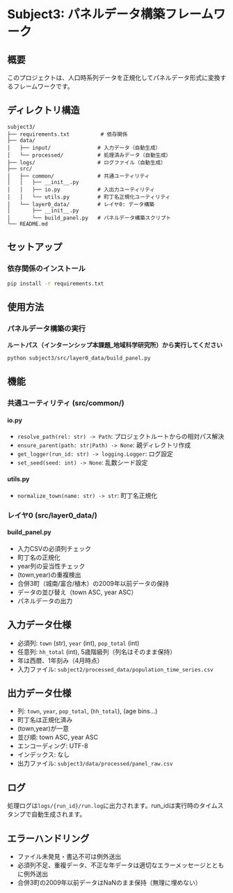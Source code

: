 # Subject3: パネルデータ構築フレームワーク

## 概要
このプロジェクトは、人口時系列データを正規化してパネルデータ形式に変換するフレームワークです。

## ディレクトリ構造
```
subject3/
├── requirements.txt          # 依存関係
├── data/
│   ├── input/               # 入力データ（自動生成）
│   └── processed/           # 処理済みデータ（自動生成）
├── logs/                    # ログファイル（自動生成）
├── src/
│   ├── common/              # 共通ユーティリティ
│   │   ├── __init__.py
│   │   ├── io.py            # 入出力ユーティリティ
│   │   └── utils.py         # 町丁名正規化ユーティリティ
│   └── layer0_data/         # レイヤ0: データ構築
│       ├── __init__.py
│       └── build_panel.py   # パネルデータ構築スクリプト
└── README.md
```

## セットアップ

### 依存関係のインストール
```bash
pip install -r requirements.txt
```

## 使用方法

### パネルデータ構築の実行
**ルートパス（インターンシップ本課題_地域科学研究所）から実行してください**

```bash
python subject3/src/layer0_data/build_panel.py
```

## 機能

### 共通ユーティリティ (src/common/)

#### io.py
- `resolve_path(rel: str) -> Path`: プロジェクトルートからの相対パス解決
- `ensure_parent(path: str|Path) -> None`: 親ディレクトリ作成
- `get_logger(run_id: str) -> logging.Logger`: ログ設定
- `set_seed(seed: int) -> None`: 乱数シード設定

#### utils.py
- `normalize_town(name: str) -> str`: 町丁名正規化

### レイヤ0 (src/layer0_data/)

#### build_panel.py
- 入力CSVの必須列チェック
- 町丁名の正規化
- year列の妥当性チェック
- (town,year)の重複検出
- 合併3町（城南/富合/植木）の2009年以前データの保持
- データの並び替え（town ASC, year ASC）
- パネルデータの出力

## 入力データ仕様
- 必須列: `town` (str), `year` (int), `pop_total` (int)
- 任意列: `hh_total` (int), 5歳階級列（列名はそのまま保持）
- 年は西暦、1年刻み（4月時点）
- 入力ファイル: `subject2/processed_data/population_time_series.csv`

## 出力データ仕様
- 列: `town`, `year`, `pop_total`, (`hh_total`), (age bins...)
- 町丁名は正規化済み
- (town,year)が一意
- 並び順: town ASC, year ASC
- エンコーディング: UTF-8
- インデックス: なし
- 出力ファイル: `subject3/data/processed/panel_raw.csv`

## ログ
処理ログは`logs/{run_id}/run.log`に出力されます。run_idは実行時のタイムスタンプで自動生成されます。

## エラーハンドリング
- ファイル未発見・書込不可は例外送出
- 必須列不足、重複データ、不正な年データは適切なエラーメッセージとともに例外送出
- 合併3町の2009年以前データはNaNのまま保持（無理に埋めない）
